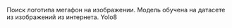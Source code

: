 Поиск логотипа мегафон на изображении.
Модель обучена на датасете из изображений из интернета. Yolo8